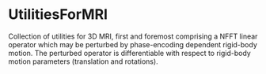 # UtilitiesForMRI

Collection of utilities for 3D MRI, first and foremost comprising a NFFT linear operator which may be perturbed by phase-encoding dependent rigid-body motion. The perturbed operator is differentiable with respect to rigid-body motion parameters (translation and rotations).
